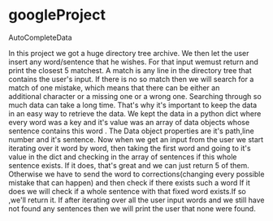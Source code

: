 # googleProject
AutoCompleteData

In this project we got a huge directory tree archive.
We then let the user insert any word/sentence that he wishes.
For that input wemust return and print the closest 5 matchest.
A match is any line in the directory tree that contains the user's input.
If there is no so match then we will search for a match of one mistake, which means that there can be either an additional character or a missing one or a wrong one.
Searching through so much data can take a long time. That's why it's important to keep the data in an easy way to retrieve the data.
We kept the data in a python dict where every word was a key and it's value was an array of data objects whose sentence contains this word .
The Data object properties are it's path,line number and it's sentence.
Now when we get an input from the user we start iterating over it word by word,
then taking the first word and going to it's value in the dict and checking in the array of sentences if this whole sentence exists.
If it does, that's great and we can just return 5 of them.
Otherwise we have to send the word to corrections(changing every possible mistake that can happen) and then check if there exists such a word
If it does we will check if a whole sentence with that fixed word exists.If so ,we'll return it.
If after iterating over all the user input words and we still have not found any sentences then we will print the user that none were found.
